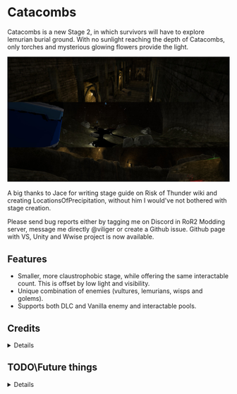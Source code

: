 # Catacombs
Catacombs is a new Stage 2, in which survivors will have to explore lemurian burial ground. With no sunlight reaching the depth of Catacombs, only torches and mysterious glowing flowers provide the light. 

![Example Screenshot](https://raw.githubusercontent.com/viliger2/RoR2_Catacombs/main/Thunderstore/screenshot.jpg)

A big thanks to Jace for writing stage guide on Risk of Thunder wiki and creating LocationsOfPrecipitation, without him I would've not bothered with stage creation.

Please send bug reports either by tagging me on Discord in RoR2 Modding server, message me directly @viliger or create a Github issue. Github page with VS, Unity and Wwise project is now available.

## Features

  * Smaller, more claustrophobic stage, while offering the same interactable count. This is offset by low light and visibility.
  * Unique combination of enemies (vultures, lemurians, wisps and golems).
  * Supports both DLC and Vanilla enemy and interactable pools.

## Credits
<details>

  * Stage mesh, coffins, flowers - Dark Souls 1, property of From Software
  * Torch Fire - https://www.youtube.com/watch?v=QDAjrrLRyTk
  * Torch - https://sketchfab.com/3d-models/torch-simple-305bfb6ea73148a3bcc6e01a046596b8
  * **Dies Irae** by **Chris Christodoulou** - https://www.youtube.com/watch?v=8DNoXUnaQ9k
  * **Aurora Borealis** by **Chris Christodoulou** - https://www.youtube.com/watch?v=w1lMIXkHYVc
  <details>
  <Summary>Shitpost music</summary>
  
  * Maxwell's theme from Voices of the Void - https://www.youtube.com/watch?v=WmnUPJxfkow
  * Menu Music from Mick & Mack Global Gladiators by Tommy Tallarico - https://www.youtube.com/watch?v=X79SaS6TsHs (pls dont sue me Tommy, your mother will be very proud either way)
  </details>
  
</details>

## TODO\Future things
<details>

  * <s>Since apparently at the time of release Wwise for RoR2's Unity version is discontinued, currently stage offers no new tracks for stage itself and boss fight. I want to change this.</s> Done.
  * Modded enemy support. At the very least Direseeker, he is thematically appropriate.

</details>
